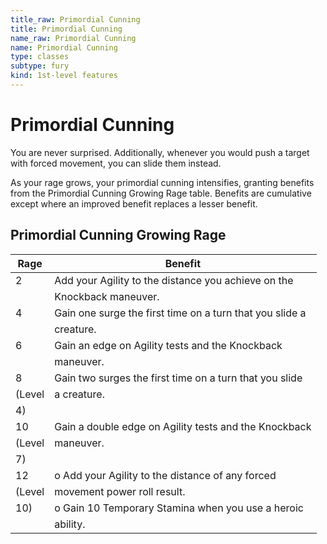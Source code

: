 ```yaml
---
title_raw: Primordial Cunning
title: Primordial Cunning
name_raw: Primordial Cunning
name: Primordial Cunning
type: classes
subtype: fury
kind: 1st-level features
---
```


# Primordial Cunning

You are never surprised. Additionally, whenever you would push a target with forced movement, you can slide them instead.

As your rage grows, your primordial cunning intensifies, granting benefits from the Primordial Cunning Growing Rage table. Benefits are cumulative except where an improved benefit replaces a lesser benefit.

## Primordial Cunning Growing Rage

| Rage   | Benefit                                                  |
| ------ | -------------------------------------------------------- |
| 2      | Add your Agility to the distance you achieve on the      |
|        | Knockback maneuver.                                      |
| 4      | Gain one surge the first time on a turn that you slide a |
|        | creature.                                                |
| 6      | Gain an edge on Agility tests and the Knockback          |
|        | maneuver.                                                |
| 8      | Gain two surges the first time on a turn that you slide  |
| (Level | a creature.                                              |
| 4)     |                                                          |
| 10     | Gain a double edge on Agility tests and the Knockback    |
| (Level | maneuver.                                                |
| 7)     |                                                          |
| 12     | o Add your Agility to the distance of any forced         |
| (Level | movement power roll result.                              |
| 10)    | o Gain 10 Temporary Stamina when you use a heroic        |
|        | ability.                                                 |
